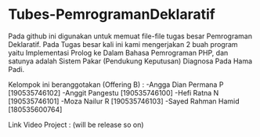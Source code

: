 # Tubes-PemrogramanDeklaratif
Pada github ini digunakan untuk memuat file-file tugas besar Pemrograman Deklaratif. Pada Tugas besar kali ini kami mengerjakan 2 buah program yaitu Implementasi Prolog ke Dalam Bahasa Pemrograman PHP, dan satunya adalah Sistem Pakar (Pendukung Keputusan) Diagnosa Pada Hama Padi.

Kelompok ini beranggotakan (Offering B) : 
-Angga Dian Permana P [190535746102] 
-Anggit Pangestu [190535746100] 
-Hefi Ratna N [190535746101] 
-Moza Nailur R [190535746103] 
-Sayed Rahman Hamid [180535600764]

Link Video Project :
(will be release so on)
